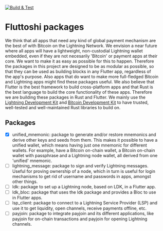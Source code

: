 [![Build & Test](https://github.com/kumuly/fluttoshi_packages/actions/workflows/build.yml/badge.svg)](https://github.com/kumuly/fluttoshi_packages/actions/workflows/build.yml)

# Fluttoshi packages

We think that all apps that need any kind of global payment mechanism are the best of with Bitcoin on the Lightning Network. We envision a near future where all apps will have a lightweight, non-custodial Lightning wallet embedded, even if they are not necesarily 'Bitcoin' or payment apps at their core.
We want to make it as easy as possible for this to happen. Therefore the packages in this project are designed to be as modular as possible, so that they can be used as building blocks in any Flutter app, regardless of the app's purpose. Also apps that do want to make more full-fledged Bitcoin and Lightning apps might find these packages useful.
We also believe that Flutter is the best framework to build cross-platform apps and that Rust is the best language to build the core functionality of these apps. Therefore we are building these packages in Rust and Flutter.
We mainly use the [Lightning Development Kit](https://www.lightningdevkit.org) and [Bitcoin Development Kit](https://www.bitcoindevkit.org) to have trusted, well-tested and well-maintained Rust libraries to build on.

## Packages

- [x] unified_mnemonic: package to generate and/or restore mnemonics and derive other keys and seeds from them. This makes it possible to have a unified wallet, which means having just one mnemonic for different wallets. For example, have a Bitcoin on-chain wallet, a Bitcoin on-chain wallet with passphrase and a Lightning node wallet, all derived from one 'unified' mnemonic.
- [ ] lightning_message: package to sign and verify Lightning messages. Useful for proving ownership of a node, which in turn is useful for login mechanisms to get rid of username and passwords in apps, amongst other things.
- [ ] ldk: package to set up a Lightning node, based on LDK, in a Flutter app.
- [ ] ldk_bloc: package that uses the ldk package and provides a Bloc to use in Flutter apps.
- [ ] lsp_client: package to connect to a Lightning Service Provider (LSP) and use it to get liquidity, open channels, receive payments offline, etc.
- [ ] payjoin: package to integrate payjoin and its different applications, like payjoin for on-chain transactions and payjoin for opening Lightning channels.

